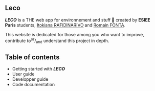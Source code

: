 ## Leco

***LECO*** is a THE web app for environnement and stuff 🌳 created by **ESIEE Paris** students, [Itokiana RAFIDINARIVO](https://www.linkedin.com/in/itokiana-rafidinarivo/) and [Romain FONTA](https://www.linkedin.com/in/fonta-romain-84130617a/).

This website is dedicated for those among you who want to improve, contribute to<sup>or</sup>/<sub>and</sub> understand this project in depth.

## Table of contents
- Getting started with ***LECO***
- User guide
- Developper guide
- Code documentation
